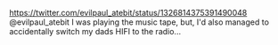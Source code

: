 https://twitter.com/evilpaul_atebit/status/1326814375391490048 @evilpaul_atebit I was playing the music tape, but, I'd also managed to accidentally switch my dads HIFI to the radio...